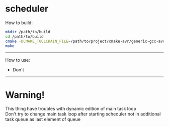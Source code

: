 # scheduler

How to build:
```bash
mkdir /path/to/build
cd /path/to/build
cmake -DCMAKE_TOOLCHAIN_FILE=/path/to/project/cmake-avr/generic-gcc-avr.cmake /path/to/project
make
```
-----
How to use:  
* Don't  
-----
Warning!
=====
This thing have troubles with dynamic edition of main task loop  
Don't try to change main task loop after starting scheduler not in additional task queue as last element of queue
